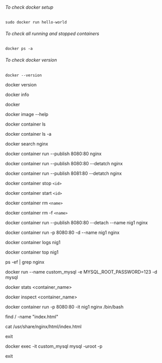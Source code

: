 ###### To check docker setup

`sudo docker run hello-world`

###### To check all running and stopped containers

`docker ps -a`

###### To check docker version

`docker --version`


docker version

docker info


docker

docker image --help


docker container ls

docker container ls -a


docker search nginx


docker container run --publish 8080:80 nginx

docker container run --publish 8080:80 --detatch nginx

docker container run --publish 8081:80 --detatch nginx


docker container stop `<id>`

docker container start `<id>`

docker container rm `<name>`

docker container rm -f `<name>`


docker container run --publish 8080:80 --detach --name nig1 nginx

docker container run -p 8080:80 -d --name nig1 nginx

docker container logs nig1

docker container top nig1

ps -ef | grep nginx


docker run --name custom_mysql -e MYSQL_ROOT_PASSWORD=123 -d mysql


docker stats <container_name>

docker inspect <container_name>


docker container run -p 8080:80 -it nig1 nginx /bin/bash

find / -name "index.html"

cat /usr/share/nginx/html/index.html

exit


docker exec -it custom_mysql mysql -uroot -p

exit
